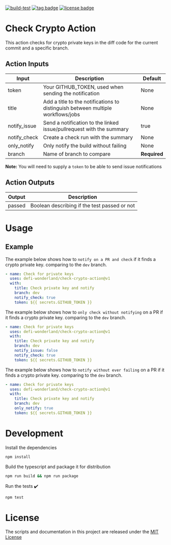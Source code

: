 [![build-test](https://github.com/defi-wonderland/check-crypto-action/actions/workflows/test.yml/badge.svg)](https://github.com/defi-wonderland/check-crypto-action/actions/workflows/test.yml)
[![tag badge](https://img.shields.io/github/v/tag/defi-wonderland/check-crypto-action)](https://github.com/defi-wonderland/check-crypto-action/tags)
[![license badge](https://img.shields.io/github/license/defi-wonderland/check-crypto-action)](./LICENSE)

# Check Crypto Action

This action checks for crypto private keys in the diff code for the current commit and a specific branch.

## Action Inputs

| Input        | Description                                                                     | Default      |
| ------------ | ------------------------------------------------------------------------------- | ------------ |
| token        | Your GITHUB_TOKEN, used when sending the notification                           | None         |
| title        | Add a title to the notifications to distinguish between multiple workflows/jobs | None         |
| notify_issue | Send a notification to the linked issue/pullrequest with the summary            | true         |
| notify_check | Create a check run with the summary                                             | None         |
| only_notify  | Only notify the build without failing                                           | None         |
| branch       | Name of branch to compare                                                       | **Required** |

**Note:**
You will need to supply a `token` to be able to send issue notifications

## Action Outputs

| Output | Description                                  |
| ------ | -------------------------------------------- |
| passed | Boolean describing if the test passed or not |

# Usage

## Example

The example below shows how to `notify on a PR and check` if it finds a crypto private key. comparing to the `dev` branch.

```yaml
- name: Check for private keys
  uses: defi-wonderland/check-crypto-action@v1
  with:
    title: Check private key and notify
    branch: dev
    notify_check: true
    token: ${{ secrets.GITHUB_TOKEN }}
```

The example below shows how to `only check without notifying` on a PR if it finds a crypto private key. comparing to the `dev` branch.

```yaml
- name: Check for private keys
  uses: defi-wonderland/check-crypto-action@v1
  with:
    title: Check private key and notify
    branch: dev
    notify_issue: false
    notify_check: true
    token: ${{ secrets.GITHUB_TOKEN }}
```

The example below shows how to `notify without ever failing` on a PR if it finds a crypto private key. comparing to the `dev` branch.

```yaml
- name: Check for private keys
  uses: defi-wonderland/check-crypto-action@v1
  with:
    title: Check private key and notify
    branch: dev
    only_notify: true
    token: ${{ secrets.GITHUB_TOKEN }}
```

# Development

Install the dependencies

```bash
npm install
```

Build the typescript and package it for distribution

```bash
npm run build && npm run package
```

Run the tests :heavy_check_mark:

```bash
npm test
```

# License

The scripts and documentation in this project are released under the [MIT License](LICENSE)
